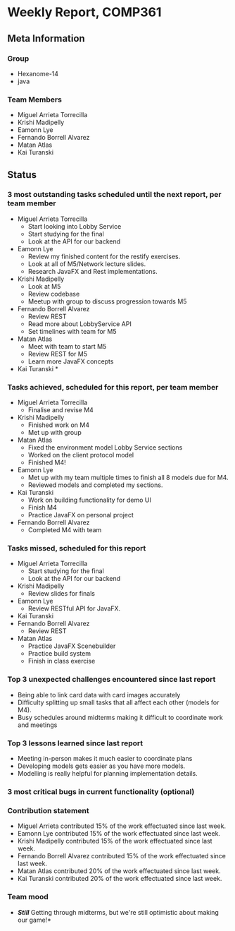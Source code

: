 # Weekly Report, COMP361

## Meta Information

### Group

 * Hexanome-14
 * java

### Team Members

 * Miguel Arrieta Torrecilla
 * Krishi Madipelly
 * Eamonn Lye
 * Fernando Borrell Alvarez
 * Matan Atlas
 * Kai Turanski

## Status

### 3 most outstanding tasks scheduled until the next report, per team member

 * Miguel Arrieta Torrecilla
   * Start looking into Lobby Service
   * Start studying for the final
   * Look at the API for our backend
 * Eamonn Lye
   * Review my finished content for the restify exercises.
   * Look at all of M5/Network lecture slides.
   * Research JavaFX and Rest implementations.
 * Krishi Madipelly
   * Look at M5
   * Review codebase 
   * Meetup with group to discuss progression towards M5
 * Fernando Borrell Alvarez
   * Review REST 
   * Read more about LobbyService API
   * Set timelines with team for M5
 * Matan Atlas
   * Meet with team to start M5
   * Review REST for M5
   * Learn more JavaFX concepts
 * Kai Turanski
   * 

### Tasks achieved, scheduled for this report, per team member  

 * Miguel Arrieta Torrecilla
   * Finalise and revise M4
 * Krishi Madipelly
   * Finished work on M4
   * Met up with group
 * Matan Atlas
   * Fixed the environment model Lobby Service sections
   * Worked on the client protocol model
   * Finished M4!
 * Eamonn Lye
   * Met up with my team multiple times to finish all 8 models due for M4.
   * Reviewed models and completed my sections.
 * Kai Turanski
   * Work on building functionality for demo UI
   * Finish M4
   * Practice JavaFX on personal project
 * Fernando Borrell Alvarez
   * Completed M4 with team

### Tasks missed, scheduled for this report

 * Miguel Arrieta Torrecilla
   * Start studying for the final
   * Look at the API for our backend
 * Krishi Madipelly
   * Review slides for finals
 * Eamonn Lye
   * Review RESTful API for JavaFX.
 * Kai Turanski
 * Fernando Borrell Alvarez
   * Review REST
 * Matan Atlas
   * Practice JavaFX Scenebuilder
   * Practice build system
   * Finish in class exercise

### Top 3 unexpected challenges encountered since last report

  * Being able to link card data with card images accurately
  * Difficulty splitting up small tasks that all affect each other (models for M4).
  * Busy schedules around midterms making it difficult to coordinate work and meetings

### Top 3 lessons learned since last report

  * Meeting in-person makes it much easier to coordinate plans
  * Developing models gets easier as you have more models.
  * Modelling is really helpful for planning implementation details.

### 3 most critical bugs in current functionality (optional)

### Contribution statement

 * Miguel Arrieta contributed 15% of the work effectuated since last week.
 * Eamonn Lye contributed 15% of the work effectuated since last week.
 * Krishi Madipelly contributed 15% of the work effectuated since last week.
 * Fernando Borrell Alvarez contributed 15% of the work effectuated since last week.
 * Matan Atlas contributed 20% of the work effectuated since last week.
 * Kai Turanski contributed 20% of the work effectuated since last week.

### Team mood

 * ***Still*** Getting through midterms, but we're still optimistic about making our game!*
